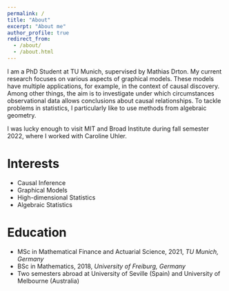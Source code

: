 ```yaml
---
permalink: /
title: "About"
excerpt: "About me"
author_profile: true
redirect_from: 
  - /about/
  - /about.html
---
```


I am a PhD Student at TU Munich, supervised by Mathias Drton. My current research focuses on various aspects of graphical models. These models have multiple applications, for example, in the context of causal discovery. Among other things, the aim is to investigate under which circumstances observational data allows conclusions about causal relationships. To tackle problems in statistics, I particularly like to use methods from algebraic geometry.

I was lucky enough to visit MIT and Broad Institute during fall semester 2022, where I worked with Caroline Uhler.

Interests
======
* Causal Inference
* Graphical Models
* High-dimensional Statistics
* Algebraic Statistics

Education
======
* MSc in Mathematical Finance and Actuarial Science, 2021, *TU Munich, Germany*
* BSc in Mathematics, 2018, *University of Freiburg, Germany*
* Two semesters abroad at University of Seville (Spain) and University of Melbourne (Australia)
